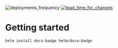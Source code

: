 ![deployments_frequency](https://handler-badges.enpace.ch/df/Tiktai-badge)
[![lead_time_for_changes](https://handler-badges.enpace.ch/ltfc/Tiktai-badge)](https://handler-badges.enpace.ch/v1/Tiktai-badge/ltfc-stats)

<!---
TODO:
- Add description 
-->


# Getting started

```bash
helm install dora-badge helm/dora-badge
```
